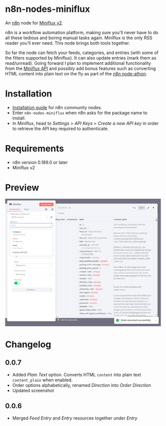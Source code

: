 # n8n-nodes-miniflux

An [n8n](https://github.com/n8n-io/n8n) node for [Miniflux v2](https://github.com/miniflux/v2). 

n8n is a workflow automation platform, making sure you'll never have to do all these tedious and boring manual tasks again. Miniflux is the only RSS reader you'll ever need. This node brings both tools together.

So far the node can fetch your feeds, categories, and entries (with some of the filters supported by Miniflux). It can also update entries (mark them as read/unread). Going forward I plan to implement additional functionality from the [Miniflux API](https://miniflux.app/docs/api.html) and possibly add bonus features such as converting HTML content into plain text on the fly as part of the [n8n node-athon](https://n8n.io/n8n-node-athon/).

# Installation

* [Installation guide](https://docs.n8n.io/integrations/community-nodes/installation/) for n8n community nodes.
* Enter `n8n-nodes-miniflux` when n8n asks for the package name to install.
* In Miniflux, head to *Settings* > *API Keys* > *Create a new API key* in order to retrieve the API key required to authenticate.

# Requirements

* n8n version 0.189.0 or later
* Miniflux v2

# Preview

![Screenshot](./img/screenshot.png)

# Changelog

## 0.0.7

* Added *Plain Text* option. Converts HTML `content` into plain text `content_plain` when enabled.
* Order options alphabetically, renamed *Direction* into *Order Direction*
* Updated screenshot

## 0.0.6

* Merged *Feed Entry* and *Entry* resources together under *Entry*
